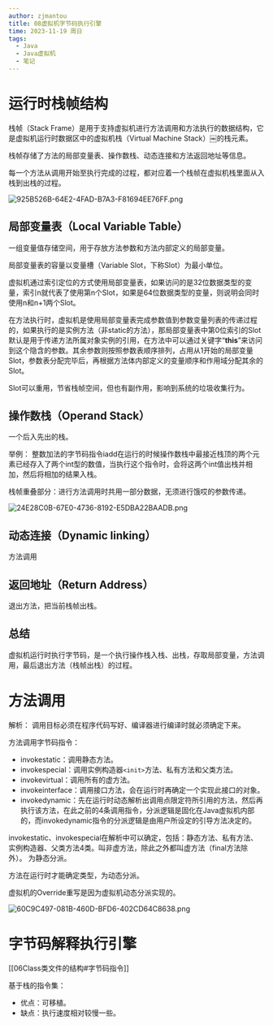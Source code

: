 ```yaml
---
author: zjmantou
title: 08虚拟机字节码执行引擎
time: 2023-11-19 周日
tags:
  - Java
  - Java虚拟机
  - 笔记
---
```

# 运行时栈帧结构

栈帧（Stack Frame）是用于支持虚拟机进行方法调用和方法执行的数据结构，它是虚拟机运行时数据区中的虚拟机栈（Virtual Machine Stack）￼的栈元素。 

栈帧存储了方法的局部变量表、操作数栈、动态连接和方法返回地址等信息。 

每一个方法从调用开始至执行完成的过程，都对应着一个栈帧在虚拟机栈里面从入栈到出栈的过程。

![925B526B-64E2-4FAD-B7A3-F81694EE76FF.png](https://zjmantou-drawingbed.oss-cn-hangzhou.aliyuncs.com/picture/202311192109130.png)


## 局部变量表（Local Variable Table）

一组变量值存储空间，用于存放方法参数和方法内部定义的局部变量。

局部变量表的容量以变量槽（Variable Slot，下称Slot）为最小单位。 

虚拟机通过索引定位的方式使用局部变量表，如果访问的是32位数据类型的变量，索引n就代表了使用第n个Slot，如果是64位数据类型的变量，则说明会同时使用n和n+1两个Slot。 

在方法执行时，虚拟机是使用局部变量表完成参数值到参数变量列表的传递过程的，如果执行的是实例方法（非static的方法），那局部变量表中第0位索引的Slot默认是用于传递方法所属对象实例的引用，在方法中可以通过关键字“**this**”来访问到这个隐含的参数。其余参数则按照参数表顺序排列，占用从1开始的局部变量Slot，参数表分配完毕后，再根据方法体内部定义的变量顺序和作用域分配其余的Slot。 

Slot可以重用，节省栈帧空间，但也有副作用，影响到系统的垃圾收集行为。 

## 操作数栈（Operand Stack）

一个后入先出的栈。 

举例：
整数加法的字节码指令iadd在运行的时候操作数栈中最接近栈顶的两个元素已经存入了两个int型的数值，当执行这个指令时，会将这两个int值出栈并相加，然后将相加的结果入栈。 

栈帧重叠部分：进行方法调用时共用一部分数据，无须进行饿哎的参数传递。 

![24E28C0B-67E0-4736-8192-E5DBA22BAADB.png](https://zjmantou-drawingbed.oss-cn-hangzhou.aliyuncs.com/picture/202311192118303.png)

## 动态连接（Dynamic linking）

方法调用

## 返回地址（Return Address）

退出方法，把当前栈帧出栈。 

## 总结

虚拟机运行时执行字节码，是一个执行操作栈入栈、出栈，存取局部变量，方法调用，最后退出方法（栈帧出栈）的过程。 

# 方法调用

解析：
调用目标必须在程序代码写好、编译器进行编译时就必须确定下来。 

方法调用字节码指令：
- invokestatic：调用静态方法。
- invokespecial：调用实例构造器`<init>`方法、私有方法和父类方法。
- invokevirtual：调用所有的虚方法。
- invokeinterface：调用接口方法，会在运行时再确定一个实现此接口的对象。
- invokedynamic：先在运行时动态解析出调用点限定符所引用的方法，然后再执行该方法，在此之前的4条调用指令，分派逻辑是固化在Java虚拟机内部的，而invokedynamic指令的分派逻辑是由用户所设定的引导方法决定的。

invokestatic、invokespecial在解析中可以确定，包括：静态方法、私有方法、实例构造器、父类方法4类。叫非虚方法，除此之外都叫虚方法（final方法除外）。 为静态分派。

方法在运行时才能确定类型，为动态分派。

虚拟机的Override重写是因为虚拟机动态分派实现的。

![60C9C497-081B-460D-BFD6-402CD64C8638.png](https://zjmantou-drawingbed.oss-cn-hangzhou.aliyuncs.com/picture/202311192129379.png)


# 字节码解释执行引擎

[[06Class类文件的结构#字节码指令]]

基于栈的指令集：
- 优点：可移植。
- 缺点：执行速度相对较慢一些。